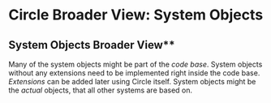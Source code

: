﻿Circle Broader View: System Objects
===================================

## System Objects Broader View**

Many of the system objects might be part of the *code base*. System objects without any extensions need to be implemented right inside the code base. *Extensions* can be added later using Circle itself. System objects might be the *actual* objects, that all other systems are based on.
